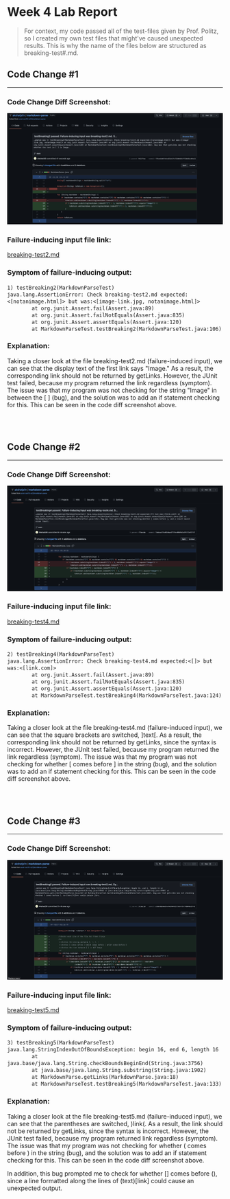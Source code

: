 # Week 4 Lab Report

>For context, my code passed all of the test-files given by Prof. Politz, so I created my own test files that might've caused unexpected results. This is why the name of the files below are structured as breaking-test#.md.

## Code Change #1
___
### Code Change Diff Screenshot:

![Image](ss1.png)


### Failure-inducing input file link:
[breaking-test2.md](https://github.com/akshatja1n/markdown-parse/blob/main/breaking-test2.md)

### Symptom of failure-inducing output:

```
1) testBreaking2(MarkdownParseTest)
java.lang.AssertionError: Check breaking-test2.md expected:<[notanimage.html]> but was:<[image-link.jpg, notanimage.html]>
        at org.junit.Assert.fail(Assert.java:89)
        at org.junit.Assert.failNotEquals(Assert.java:835)
        at org.junit.Assert.assertEquals(Assert.java:120)
        at MarkdownParseTest.testBreaking2(MarkdownParseTest.java:106)
```

### Explanation:
Taking a closer look at the file breaking-test2.md (failure-induced input), we can see that the display text of the first link says "Image." As a result, the corresponding link should not be returned by getLinks. However, the JUnit test failed, because my program returned the link regardless (symptom). The issue was that my program was not checking for the string "Image" in between the [ ] (bug), and the solution was to add an if statement checking for this. This can be seen in the code diff screenshot above.

<br>

<br>

## Code Change #2
___

### Code Change Diff Screenshot:

![Image](ss2.png)


### Failure-inducing input file link:
[breaking-test4.md](https://github.com/akshatja1n/markdown-parse/blob/main/breaking-test4.md)

### Symptom of failure-inducing output:

```
2) testBreaking4(MarkdownParseTest)
java.lang.AssertionError: Check breaking-test4.md expected:<[]> but was:<[link.com]>
        at org.junit.Assert.fail(Assert.java:89)
        at org.junit.Assert.failNotEquals(Assert.java:835)
        at org.junit.Assert.assertEquals(Assert.java:120)
        at MarkdownParseTest.testBreaking4(MarkdownParseTest.java:124)
```

### Explanation:
Taking a closer look at the file breaking-test4.md (failure-induced input), we can see that the square brackets are switched, ]text[. As a result, the corresponding link should not be returned by getLinks, since the syntax is incorrect. However, the JUnit test failed, because my program returned the link regardless (symptom). The issue was that my program was not checking for whether [ comes before ] in the string (bug), and the solution was to add an if statement checking for this. This can be seen in the code diff screenshot above.

<br>

<br>

## Code Change #3
___

### Code Change Diff Screenshot:

![Image](ss3.png)


### Failure-inducing input file link:
[breaking-test5.md](https://github.com/akshatja1n/markdown-parse/blob/main/breaking-test5.md)

### Symptom of failure-inducing output:

```
3) testBreaking5(MarkdownParseTest)
java.lang.StringIndexOutOfBoundsException: begin 16, end 6, length 16
        at java.base/java.lang.String.checkBoundsBeginEnd(String.java:3756)
        at java.base/java.lang.String.substring(String.java:1902)
        at MarkdownParse.getLinks(MarkdownParse.java:18)
        at MarkdownParseTest.testBreaking5(MarkdownParseTest.java:133)
```

### Explanation:
Taking a closer look at the file breaking-test5.md (failure-induced input), we can see that the parentheses are switched, )link(. As a result, the link should not be returned by getLinks, since the syntax is incorrect. However, the JUnit test failed, because my program returned link regardless (symptom). The issue was that my program was not checking for whether ( comes before ) in the string (bug), and the solution was to add an if statement checking for this. This can be seen in the code diff screenshot above.

In addition, this bug prompted me to check for whether [] comes before (), since a line formatted along the lines of (text)[link] could cause an unexpected output.
